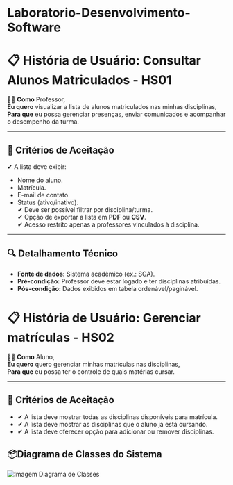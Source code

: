 # Laboratorio-Desenvolvimento-Software

# 📋 História de Usuário: Consultar Alunos Matriculados - HS01

👨‍🏫
**Como** Professor,  
**Eu quero** visualizar a lista de alunos matriculados nas minhas disciplinas,  
**Para que** eu possa gerenciar presenças, enviar comunicados e acompanhar o desempenho da turma.

---

## **🎯 Critérios de Aceitação**  
✔ A lista deve exibir:  
  - Nome do aluno.  
  - Matrícula.  
  - E-mail de contato.  
  - Status (ativo/inativo).  
✔ Deve ser possível filtrar por disciplina/turma.  
✔ Opção de exportar a lista em **PDF** ou **CSV**.  
✔ Acesso restrito apenas a professores vinculados à disciplina.  

---

## **🔍 Detalhamento Técnico**  
- **Fonte de dados:** Sistema acadêmico (ex.: SGA).  
- **Pré-condição:** Professor deve estar logado e ter disciplinas atribuídas.  
- **Pós-condição:** Dados exibidos em tabela ordenável/paginável. 

# 📋 História de Usuário: Gerenciar matrículas  - HS02

👨‍🎓
**Como** Aluno,  
**Eu quero** quero gerenciar minhas matrículas nas disciplinas,  
**Para que** eu possa ter o controle de quais matérias cursar.

---

## **🎯 Critérios de Aceitação**  
- ✔ A lista deve mostrar todas as disciplinas disponíveis para matrícula.
- ✔ A lista deve mostrar as disciplinas que o aluno já está cursando.
- ✔ A lista deve oferecer opção para adicionar ou remover disciplinas.

## **📦Diagrama de Classes do Sistema** 
![Imagem Diagrama de Classes](https://github.com/VianaLeo13/Laboratorio-Desenvolvimento-Software/blob/main/Laborat%C3%B3rio%20Projeto%20de%20Software.png)

